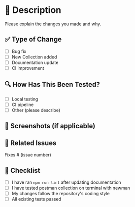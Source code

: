 # 📝 Description
Please explain the changes you made and why.

## ✅ Type of Change
- [ ] Bug fix
- [ ] New Collection added
- [ ] Documentation update
- [ ] CI improvement

## 🔍 How Has This Been Tested?
- [ ] Local testing
- [ ] CI pipeline
- [ ] Other (please describe)

## 📸 Screenshots (if applicable)

## 📌 Related Issues
Fixes # (issue number)

## 🚀 Checklist
- [ ] I have ran `npm run lint` after updating documentation
- [ ] I have tested postman collection on terminal with newman
- [ ] My changes follow the repository's coding style
- [ ] All existing tests passed

